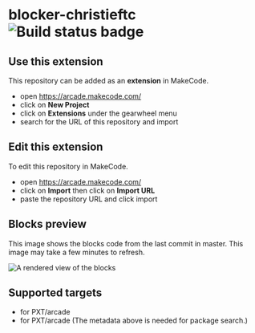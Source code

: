 # blocker-christieftc ![Build status badge](https://github.com/crstos141/blocker-christieftc/workflows/MakeCode/badge.svg)



## Use this extension

This repository can be added as an **extension** in MakeCode.

* open https://arcade.makecode.com/
* click on **New Project**
* click on **Extensions** under the gearwheel menu
* search for the URL of this repository and import

## Edit this extension

To edit this repository in MakeCode.

* open https://arcade.makecode.com/
* click on **Import** then click on **Import URL**
* paste the repository URL and click import

## Blocks preview

This image shows the blocks code from the last commit in master.
This image may take a few minutes to refresh.

![A rendered view of the blocks](https://github.com/crstos141/blocker-christieftc/raw/master/.makecode/blocks.png)

## Supported targets

* for PXT/arcade
* for PXT/arcade
(The metadata above is needed for package search.)

